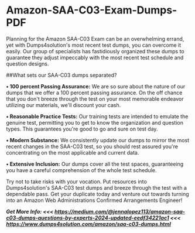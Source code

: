 # Amazon-SAA-C03-Exam-Dumps-PDF

Planning for the Amazon SAA-C03 Exam can be an overwhelming errand, yet with Dumps4solution's most recent test dumps, you can overcome it easily. Our group of specialists has fastidiously organized these dumps to guarantee they adjust impeccably with the most recent test schedule and question designs.

##What sets our SAA-C03 dumps separated?

**• 100 percent Passing Assurance:** We are so sure about the nature of our dumps that we offer a 100 percent passing assurance. On the off chance that you don't breeze through the test on your most memorable endeavor utilizing our materials, we'll discount your cash.

**• Reasonable Practice Tests:** Our training tests are intended to emulate the genuine test, permitting you to get to know the organization and question types. This guarantees you're good to go and sure on test day.

**• Modern Substance:** We consistently update our dumps to mirror the most recent changes in the SAA-C03 test, so you should rest assured you're concentrating on the most applicable and current data.

**• Extensive Inclusion:** Our dumps cover all the test spaces, guaranteeing you have a careful comprehension of the whole test schedule.

Try not to take risks with your vocation. Put resources into Dumps4solution's SAA-C03 test dumps and breeze through the test with a dependable pass. Get your duplicate today and venture out towards turning into an Amazon Web Administrations Confirmed Arrangements Engineer!

_**Get More Info: 
<<< https://medium.com/@jennalopez113/amazon-saa-c03-dumps-questions-by-experts-2024-updated-eedf34221ac1
<<< https://www.dumps4solution.com/amazon/saa-c03-dumps.html**_
